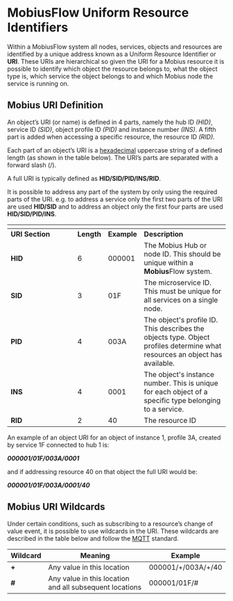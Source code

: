 # MobiusFlow Uniform Resource Identifiers

Within a MobiusFlow system all nodes, services, objects and resources are identified by a unique address known as a Uniform Resource Identifier or **URI**. These URIs are hierarchical so given the URI for a Mobius resource it is possible to identify which object the resource belongs to, what the object type is, which service the object belongs to and which Mobius node the service is running on.

## Mobius URI Definition <a href="#mobiusflowuniformresourceidentifiers-mobiusuridefinition" id="mobiusflowuniformresourceidentifiers-mobiusuridefinition"></a>

An object’s URI (or name) is defined in 4 parts, namely the hub ID _(HID)_, service ID _(SID)_, object profile ID _(PID)_ and instance number _(INS)_. A fifth part is added when accessing a specific resource, the resource ID _(RID)_.

Each part of an object’s URI is a [hexadecimal](https://en.wikipedia.org/wiki/Hexadecimal) uppercase string of a defined length (as shown in the table below). The URI’s parts are separated with a forward slash (/).

A full URI is typically defined as **HID/SID/PID/INS/RID**.

It is possible to address any part of the system by only using the required parts of the URI. e.g. to address a service only the first two parts of the URI are used **HID/SID** and to address an object only the first four parts are used **HID/SID/PID/INS**.

<table data-header-hidden><thead><tr><th width="138"></th><th></th><th></th><th></th></tr></thead><tbody><tr><td><strong>URI Section</strong></td><td><strong>Length</strong></td><td><strong>Example</strong></td><td><strong>Description</strong></td></tr><tr><td><strong>HID</strong></td><td>6</td><td>000001</td><td>The Mobius Hub or node ID. This should be unique within a <strong>Mobius</strong>Flow system.</td></tr><tr><td><strong>SID</strong></td><td>3</td><td>01F</td><td>The microservice ID. This must be unique for all services on a single node.</td></tr><tr><td><strong>PID</strong></td><td>4</td><td>003A</td><td>The object's profile ID. This describes the objects type. Object profiles determine what resources an object has available.</td></tr><tr><td><strong>INS</strong></td><td>4</td><td>0001</td><td>The object's instance number. This is unique for each object of a specific type belonging to a service.</td></tr><tr><td><strong>RID</strong></td><td>2</td><td>40</td><td>The resource ID</td></tr></tbody></table>

An example of an object URI for an object of instance 1, profile 3A, created by service 1F connected to hub 1 is:

_**000001/01F/003A/0001**_&#x20;

and if addressing resource 40 on that object the full URI would be:

_**000001/01F/003A/0001/40**_

## Mobius URI Wildcards <a href="#mobiusflowuniformresourceidentifiers-mobiusuriwildcards" id="mobiusflowuniformresourceidentifiers-mobiusuriwildcards"></a>

Under certain conditions, such as subscribing to a resource’s change of value event, it is possible to use wildcards in the URI. These wildcards are described in the table below and follow the [MQTT](https://iaconnects.atlassian.net/wiki/spaces/OD/pages/17990573) standard.

| **Wildcard** | **Meaning**                                             | **Example**        |
| ------------ | ------------------------------------------------------- | ------------------ |
| **+**        | Any value in this location                              | 000001/+/003A/+/40 |
| **#**        | Any value in this location and all subsequent locations | 000001/01F/#       |
